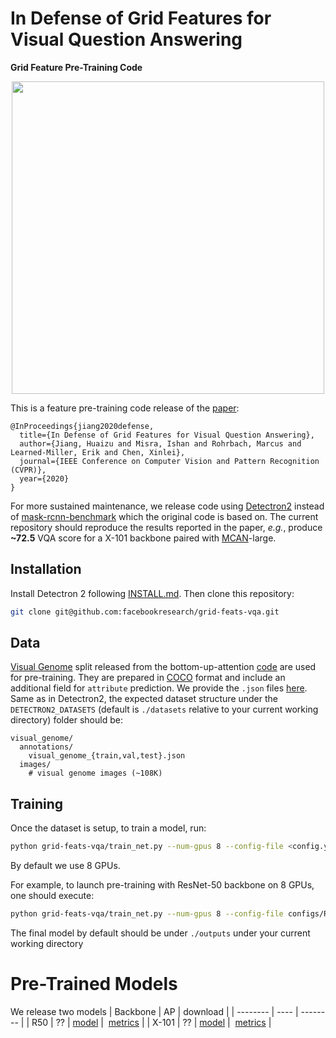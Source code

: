 # In Defense of Grid Features for Visual Question Answering
**Grid Feature Pre-Training Code**

<p align="center">
  <img src="http://xinleic.xyz/images/grid-vqa.png" width="500" />
</p>

This is a feature pre-training code release of the [paper](https://arxiv.org/abs/2001.03615):
```
@InProceedings{jiang2020defense,
  title={In Defense of Grid Features for Visual Question Answering},
  author={Jiang, Huaizu and Misra, Ishan and Rohrbach, Marcus and Learned-Miller, Erik and Chen, Xinlei},
  journal={IEEE Conference on Computer Vision and Pattern Recognition (CVPR)},
  year={2020}
}
```
For more sustained maintenance, we release code using [Detectron2](https://github.com/facebookresearch/detectron2) instead of [mask-rcnn-benchmark](https://github.com/facebookresearch/maskrcnn-benchmark) which the original code is based on. The current repository should reproduce the results reported in the paper, *e.g.*, produce **~72.5** VQA score for a X-101 backbone paired with [MCAN](https://github.com/MILVLG/mcan-vqa)-large.

## Installation
Install Detectron 2 following [INSTALL.md](https://github.com/facebookresearch/detectron2/blob/master/INSTALL.md). Then clone this repository:
```bash
git clone git@github.com:facebookresearch/grid-feats-vqa.git
```

## Data
[Visual Genome](http://visualgenome.org/) split released from the bottom-up-attention [code](https://github.com/peteanderson80/bottom-up-attention) are used for pre-training. They are prepared in [COCO](http://cocodataset.org/) format and include an additional field for `attribute` prediction. We provide the `.json` files [here](https://dl.fbaipublicfiles.com/grid-feats-vqa/json/visual_genome.tgz). Same as in Detectron2, the expected dataset structure under the `DETECTRON2_DATASETS` (default is `./datasets` relative to your current working directory) folder should be:
```
visual_genome/
  annotations/
    visual_genome_{train,val,test}.json
  images/
    # visual genome images (~108K)
```

## Training
Once the dataset is setup, to train a model, run:
```bash
python grid-feats-vqa/train_net.py --num-gpus 8 --config-file <config.yaml>
```
By default we use 8 GPUs.

For example, to launch pre-training with ResNet-50 backbone on 8 GPUs, one should execute:
```bash
python grid-feats-vqa/train_net.py --num-gpus 8 --config-file configs/R-50-grid.yaml
```
The final model by default should be under `./outputs` under your current working directory

# Pre-Trained Models
We release two models 
| Backbone | AP | download |
| -------- | ---- | -------- |
| R50      | ?? | <a href="https://dl.fbaipublicfiles.com/grid-feats-vqa/R-50/model_final.pth">model</a>&nbsp;\| &nbsp;<a href="https://dl.fbaipublicfiles.com/grid-feats-vqa/R-50/metrics.json">metrics</a> |
| X-101    | ?? | <a href="https://dl.fbaipublicfiles.com/grid-feats-vqa/X-101/model_final.pth">model</a>&nbsp;\| &nbsp;<a href="https://dl.fbaipublicfiles.com/grid-feats-vqa/X-101/metrics.json">metrics</a> |
